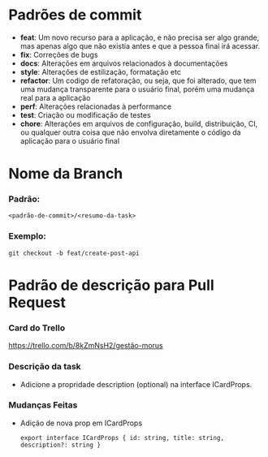 # Padrões de commit
- **feat**: Um novo recurso para a aplicação, e não precisa ser algo grande, mas apenas algo que não existia antes e que a pessoa final irá acessar.
- **fix**: Correções de bugs
- **docs**: Alterações em arquivos relacionados à documentações
- **style**: Alterações de estilização, formatação etc
- **refactor**: Um codigo de refatoração, ou seja, que foi alterado, que tem uma mudança transparente para o usuário final, porém uma mudança real para a aplicação
- **perf**: Alterações relacionadas à performance
- **test**: Criação ou modificação de testes
- **chore**: Alterações em arquivos de configuração, build, distribuição, CI, ou qualquer outra coisa que não envolva diretamente o código da aplicação para o usuário final

# Nome da Branch
### Padrão:
```<padrão-de-commit>/<resumo-da-task> ```

### Exemplo:
```git checkout -b feat/create-post-api```

# Padrão de descrição para Pull Request

### Card do Trello
https://trello.com/b/8kZmNsH2/gestão-morus

### Descrição da task
- Adicione a propridade description (optional) na interface ICardProps.

### Mudanças Feitas
- Adição de nova prop em ICardProps
  ```
  export interface ICardProps { id: string, title: string, description?: string }
  ```

